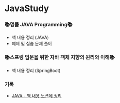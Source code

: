 # JavaStudy

### 📚명품 JAVA Programming📚
- 책 내용 정리 (JAVA)
- 예제 및 실습 문제 풀이
### 📚스프링 입문을 위한 자바 객체 지향의 원리와 이해📚
- 책 내용 정리 (SpringBoot)
### 기록
- [JAVA - 책 내용 노션에 정리](https://majestic-chemistry-bc3.notion.site/2f0a23f53a8a4dddac174b85363ab966?pvs=4)
